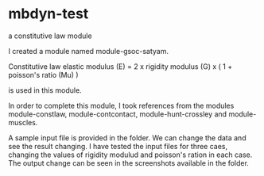 # mbdyn-test
a constitutive law module


I created a module named module-gsoc-satyam. 

Constitutive law 
elastic modulus (E) = 2 x rigidity modulus (G) x ( 1 + poisson's ratio (Mu) )

is used in this module.

In order to complete this module, I took references from the modules module-constlaw, module-contcontact, module-hunt-crossley and module-muscles.

A sample input file is provided in the folder. We can change the data and see the result changing.
I have tested the input files for three caes, changing the values of rigidity modulud and poisson's ration in each case. The output change can be seen in the screenshots available in the folder.

